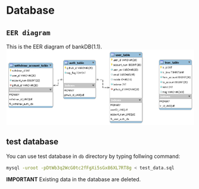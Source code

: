 # Database

## `EER diagram`
This is the EER diagram of bankDB(1.1).
![Image of bankDB](./ref_image/db_schema_1.1.png)

## test database
You can use test database in `db` directory by typing follwing command:
```bash
mysql -uroot -pDtWb3q2WcG0tc2fFgXi5sGx86XL7RT8g < test_data.sql
```
**IMPORTANT** Existing data in the database are deleted.
